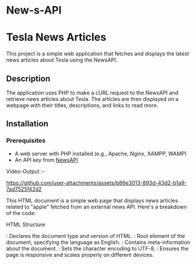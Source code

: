 # New-s-API


# Tesla News Articles

This project is a simple web application that fetches and displays the latest news articles about Tesla using the NewsAPI.

## Description

The application uses PHP to make a cURL request to the NewsAPI and retrieve news articles about Tesla. The articles are then displayed on a webpage with their titles, descriptions, and links to read more.

## Installation

### Prerequisites

- A web server with PHP installed (e.g., Apache, Nginx, XAMPP, WAMP)
- An API key from [NewsAPI](https://newsapi.org/)


Video-Output :-

https://github.com/user-attachments/assets/b86e3013-893d-43d2-b1a9-7ad7525f42d2







This HTML document is a simple web page that displays news articles related to "apple" fetched from an external news API. Here's a breakdown of the code:

HTML Structure
<!DOCTYPE html>: Declares the document type and version of HTML.
<html lang="en">: Root element of the document, specifying the language as English.
<head>: Contains meta-information about the document.
<meta charset="UTF-8">: Sets the character encoding to UTF-8.
<meta name="viewport" content="width=device-width, initial-scale=1.0">: Ensures the page is responsive and scales properly on different devices.
<title>: Sets the title of the web page as seen in the browser tab.
<style>: Contains CSS styles for the page, including font, margins, padding, and link styling.

  
PHP Code
<?php ... ?>: PHP script embedded within the HTML to dynamically fetch and display news articles.

$api_url: The URL of the API endpoint to fetch news articles about "apple". This URL includes parameters for date range, sorting, and an API key.



cURL Initialization:

curl_init(): Initializes a cURL session.
curl_setopt(): Sets various options for the cURL session, such as the URL to fetch, returning the transfer as a string, and adding a custom user agent header.
curl_exec(): Executes the cURL request and retrieves the response.
curl_close(): Closes the cURL session.
json_decode($response, true): Decodes the JSON response into a PHP associative array.

if (isset($news_data['articles']) && !empty($news_data['articles'])):

Checks if the 'articles' key exists and is not empty in the decoded response.
echo '<h1>Tesla News Articles</h1>';: Outputs the main heading.
foreach ($news_data['articles'] as $article): Loops through each article in the response and outputs the title, description, and a link to the full article.


Error Handling:

Checks if the API response contains an error status.
Displays an error message or a 'No articles found' message if applicable.



Summary
This document combines HTML and PHP to create a dynamic news feed webpage. It fetches data from the News API, processes it, and displays the results in a user-friendly format. The styling is minimal and focuses on readability and link interactions.






